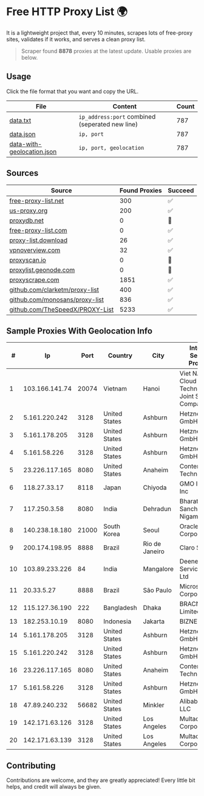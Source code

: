 
# Free HTTP Proxy List 🌍

It is a lightweight project that, every 10 minutes, scrapes lots of free-proxy sites, validates if it works, and serves a clean proxy list.


> Scraper found **8878** proxies at the latest update. Usable proxies are below.

## Usage

Click the file format that you want and copy the URL.


|File|Content|Count|
|----|-------|-----|
|[data.txt](https://raw.githubusercontent.com/themiralay/Proxy-List-World/master/data.txt)|`ip_address:port` combined (seperated new line)|787|
|[data.json](https://raw.githubusercontent.com/themiralay/Proxy-List-World/master/data.json)|`ip, port`|787|
|[data-with-geolocation.json](https://raw.githubusercontent.com/themiralay/Proxy-List-World/master/data-with-geolocation.json)|`ip, port, geolocation`|787|

## Sources

|Source|Found Proxies|Succeed|
|------|-------------|-------|
|[free-proxy-list.net](https://free-proxy-list.net)|300|✅|
|[us-proxy.org](https://www.us-proxy.org)|200|✅|
|[proxydb.net](http://proxydb.net)|0|🚫|
|[free-proxy-list.com](https://free-proxy-list.com/?page=&port=&type%5B%5D=http&type%5B%5D=https&up_time=0&search=Search)|0|✅|
|[proxy-list.download](https://www.proxy-list.download/HTTP)|26|✅|
|[vpnoverview.com](https://vpnoverview.com/privacy/anonymous-browsing/free-proxy-servers)|32|✅|
|[proxyscan.io](https://www.proxyscan.io)|0|🚫|
|[proxylist.geonode.com](https://proxylist.geonode.com/api/proxy-list?limit=300&page=1&sort_by=lastChecked&sort_type=desc&protocols=http,https)|0|🚫|
|[proxyscrape.com](https://api.proxyscrape.com/v2/?request=displayproxies&protocol=http&timeout=10000&country=all&ssl=all&anonymity=all)|1851|✅|
|[github.com/clarketm/proxy-list](https://raw.githubusercontent.com/clarketm/proxy-list/master/proxy-list-raw.txt)|400|✅|
|[github.com/monosans/proxy-list](https://raw.githubusercontent.com/monosans/proxy-list/main/proxies/http.txt)|836|✅|
|[github.com/TheSpeedX/PROXY-List](https://raw.githubusercontent.com/TheSpeedX/PROXY-List/master/http.txt)|5233|✅|


## Sample Proxies With Geolocation Info

|#|Ip|Port|Country|City|Internet Service Provider|
|-|--|----|-------|----|-------------------------|
|1|103.166.141.74|20074|Vietnam|Hanoi|Viet NAM Cloud Technology Joint Stock Company|
|2|5.161.220.242|3128|United States|Ashburn|Hetzner Online GmbH|
|3|5.161.178.205|3128|United States|Ashburn|Hetzner Online GmbH|
|4|5.161.58.226|3128|United States|Ashburn|Hetzner Online GmbH|
|5|23.226.117.165|8080|United States|Anaheim|ContentKeeper Technologies|
|6|118.27.33.17|8118|Japan|Chiyoda|GMO Internet, Inc|
|7|117.250.3.58|8080|India|Dehradun|Bharat Sanchar Nigam Ltd|
|8|140.238.18.180|21000|South Korea|Seoul|Oracle Corporation|
|9|200.174.198.95|8888|Brazil|Rio de Janeiro|Claro S.A|
|10|103.89.233.226|84|India|Mangalore|Deenet Services Pvt Ltd|
|11|20.33.5.27|8888|Brazil|São Paulo|Microsoft Corporation|
|12|115.127.36.190|222|Bangladesh|Dhaka|BRACNet Limited|
|13|182.253.10.19|8080|Indonesia|Jakarta|BIZNET|
|14|5.161.178.205|3128|United States|Ashburn|Hetzner Online GmbH|
|15|5.161.220.242|3128|United States|Ashburn|Hetzner Online GmbH|
|16|23.226.117.165|8080|United States|Anaheim|ContentKeeper Technologies|
|17|5.161.58.226|3128|United States|Ashburn|Hetzner Online GmbH|
|18|47.89.240.232|56682|United States|Minkler|Alibaba.com LLC|
|19|142.171.63.126|3128|United States|Los Angeles|Multacom Corporation|
|20|142.171.63.139|3128|United States|Los Angeles|Multacom Corporation|



## Contributing

Contributions are welcome, and they are greatly appreciated! Every
little bit helps, and credit will always be given.

